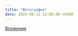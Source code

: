 ```yaml
---
title: "Фотография"
date: 2015-08-13 12:05:00 +0300
---
```



[Вложение](/assets/vk_photos/2/q-BXNOkzALA.jpg)
